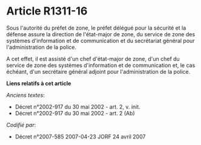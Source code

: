 # Article R1311-16

Sous l'autorité du préfet de zone, le préfet délégué pour la sécurité et la défense assure la direction de l'état-major de
zone, du service de zone des systèmes d'information et de communication et du secrétariat général pour l'administration de la
police.

A cet effet, il est assisté d'un chef d'état-major de zone, d'un chef du service de zone des systèmes d'information et de
communication et, le cas échéant, d'un secrétaire général adjoint pour l'administration de la police.

**Liens relatifs à cet article**

_Anciens textes_:

  - Décret n°2002-917 du 30 mai 2002 - art. 2, v. init.
  - Décret n°2002-917 du 30 mai 2002 - art. 2 (Ab)

_Codifié par_:

  - Décret n°2007-585 2007-04-23 JORF 24 avril 2007
